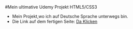 #Mein ultimative Udemy Projekt HTML5/CSS3
- Mein Projekt,wo ich auf Deutsche Sprache unterwegs bin.
- Die Link auf dem fertigen Seite: [Da Klicken](https://takhmazov.github.io/udemywork/)
